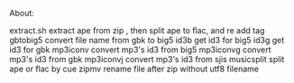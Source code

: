 About:

extract.sh   extract ape from zip , then split ape to flac, and re add tag
gbtobig5     convert file name from gbk to big5
id3b         get id3 for big5
id3g         get id3 for gbk
mp3iconv     convert mp3's id3 from big5
mp3iconvg    convert mp3's id3 from gbk 
mp3iconvj    convert mp3's id3 from sjis
musicsplit   split ape or flac by cue
zipmv        rename file after zip without utf8 filename
